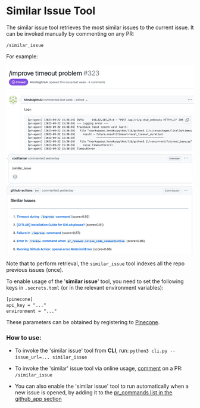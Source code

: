# Similar Issue Tool
The similar issue tool retrieves the most similar issues to the current issue.
It can be invoked manually by commenting on any PR:
```
/similar_issue
```
For example:

<kbd><img src=./../pics/similar_issue_original_issue.png width="768"></kbd>
<kbd><img src=./../pics/similar_issue_comment.png width="768"></kbd>
<kbd><img src=./../pics/similar_issue.png width="768"></kbd>

Note that to perform retrieval, the `similar_issue` tool indexes all the repo previous issues (once).

To enable usage of the '**similar issue**' tool, you need to set the following keys in `.secrets.toml` (or in the relevant environment variables):
```
[pinecone]
api_key = "..."
environment = "..."
```
These parameters can be obtained by registering to [Pinecone](https://app.pinecone.io/?sessionType=signup/).


### How to use:
- To invoke the 'similar issue' tool from **CLI**, run:
`python3 cli.py --issue_url=... similar_issue`

- To invoke the 'similar' issue tool via online usage, [comment](https://github.com/Codium-ai/pr-agent/issues/178#issuecomment-1716934893) on a PR:
`/similar_issue`

- You can also enable the 'similar issue' tool to run automatically when a new issue is opened, by adding it to the [pr_commands list in the github_app section](https://github.com/Codium-ai/pr-agent/blob/main/pr_agent/settings/configuration.toml#L66)
